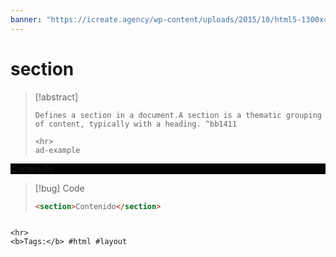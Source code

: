 ```yaml
---
banner: "https://icreate.agency/wp-content/uploads/2015/10/html5-1300x470.gif"
---
```

# section
> [!abstract]
> ````
> Defines a section in a document.A section is a thematic grouping of content, typically with a heading. ^bb1411
> 
> <hr>
> ad-example
<section style="background-color:black">Contenido</section>

> [!bug] Code
> ~~~html
> <section>Contenido</section>
> ~~~


````

<hr>
<b>Tags:</b> #html #layout